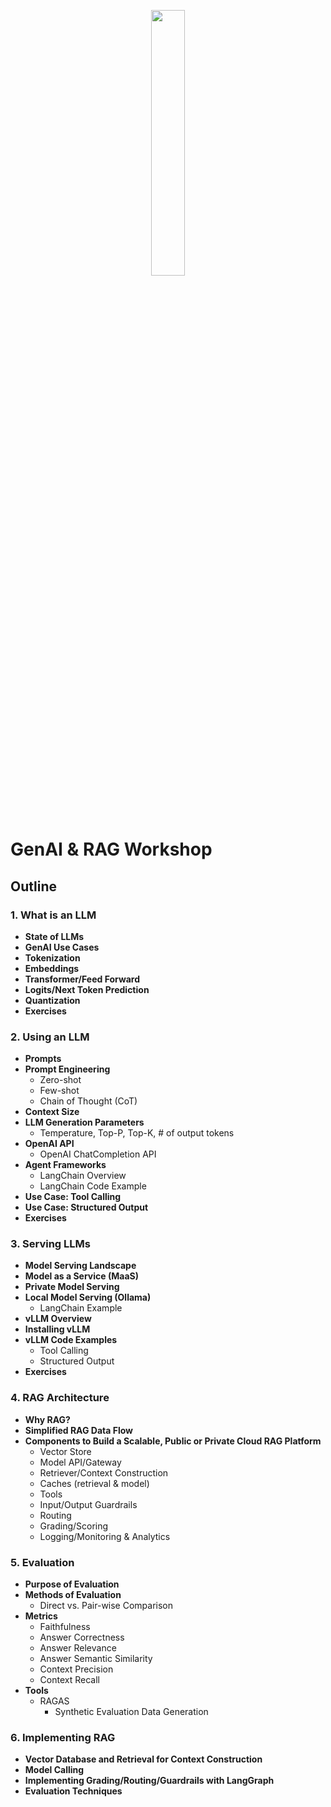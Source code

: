 <p align="center" width="100%">
    <img width="33%" src="https://www.silexdata.com/wp-content/uploads/2023/07/SILEX-LOGOS.png"> 
</p>

# GenAI & RAG Workshop

## Outline

### 1. What is an LLM
- **State of LLMs**
- **GenAI Use Cases**
- **Tokenization**
- **Embeddings**
- **Transformer/Feed Forward**
- **Logits/Next Token Prediction**
- **Quantization**
- **Exercises**

### 2. Using an LLM
- **Prompts**
- **Prompt Engineering**
    - Zero-shot
    - Few-shot
    - Chain of Thought (CoT)
- **Context Size**
- **LLM Generation Parameters**
    - Temperature, Top-P, Top-K, # of output tokens
- **OpenAI API**
    - OpenAI ChatCompletion API
- **Agent Frameworks**
    - LangChain Overview
    - LangChain Code Example
- **Use Case: Tool Calling**
- **Use Case: Structured Output**
- **Exercises**

### 3. Serving LLMs
- **Model Serving Landscape**
- **Model as a Service (MaaS)**
- **Private Model Serving**
- **Local Model Serving (Ollama)**
    - LangChain Example
- **vLLM Overview**
- **Installing vLLM**
- **vLLM Code Examples**
    - Tool Calling
    - Structured Output
- **Exercises**

### 4. RAG Architecture
- **Why RAG?**
- **Simplified RAG Data Flow**
- **Components to Build a Scalable, Public or Private Cloud RAG Platform**
    - Vector Store
    - Model API/Gateway
    - Retriever/Context Construction
    - Caches (retrieval & model)
    - Tools
    - Input/Output Guardrails
    - Routing 
    - Grading/Scoring
    - Logging/Monitoring & Analytics

### 5. Evaluation
- **Purpose of Evaluation**
- **Methods of Evaluation**
    - Direct vs. Pair-wise Comparison
- **Metrics**
    - Faithfulness
    - Answer Correctness
    - Answer Relevance
    - Answer Semantic Similarity
    - Context Precision
    - Context Recall
- **Tools**
    - RAGAS
        - Synthetic Evaluation Data Generation

### 6. Implementing RAG
- **Vector Database and Retrieval for Context Construction**
- **Model Calling**
- **Implementing Grading/Routing/Guardrails with LangGraph**
- **Evaluation Techniques**
